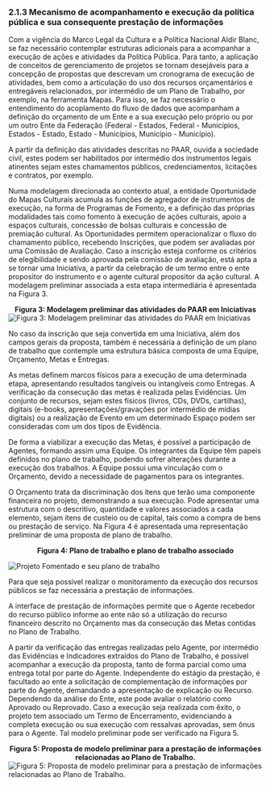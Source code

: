 ### 2.1.3 Mecanismo de acompanhamento e execução da política pública e sua consequente prestação de informações

<div>
<p>
Com a vigência do Marco Legal da Cultura e a Política Nacional Aldir Blanc, se faz necessário contemplar estruturas adicionais
para a acompanhar a execução de ações e atividades da Política Pública. Para tanto, a aplicação de conceitos de gerenciamento de projetos
se tornam desejáveis para a concepção de propostas que descrevam um cronograma de execução de atividades, bem como a articulação
do uso dos recursos orçamentários e entregáveis relacionados, por intermédio de um Plano de Trabalho, por exemplo, na ferramenta
Mapas. Para isso, se faz necessário o entendimento do acoplamento do fluxo de dados que acompanham a definição do orçamento de um Ente
e a sua execução pelo próprio ou por um outro Ente da Federação (Federal - Estados, Federal - Municípios, Estados - Estado, Estado - Municípios, Município - Município).
</p>
</div>
 <div>
<p>
A partir da definição das atividades descritas no PAAR, ouvida a sociedade civil, estes podem ser habilitados por intermédio dos instrumentos legais atinentes sejam estes chamamentos públicos, credenciamentos, licitações e contratos, por exemplo.
</p></div>

<div>
<p>
Numa modelagem direcionada ao contexto atual, a entidade Oportunidade do Mapas Culturais acumula as funções de agregador de instrumentos de execução, na forma de Programas de Fomento, e a definição das próprias modalidades tais como fomento à execução de ações culturais, apoio a espaços culturais, concessão de bolsas culturais e concessão de premiação cultural. As Oportunidades permitem operacionalizar o fluxo do chamamento público, recebendo Inscrições, que podem ser avaliadas por uma Comissão de Avaliação. Caso a inscrição esteja conforme os critérios de elegibilidade e sendo aprovada pela comissão de avaliação, está apta a se tornar uma Iniciativa, a partir da celebração de um termo entre o ente propositor do instrumento e o agente cultural propositor da ação cultural. A modelagem preliminar associada a esta etapa intermediária é apresentada na Figura 3.
</p>
</div>

**<center>**Figura 3: Modelagem preliminar das atividades do PAAR em Iniciativas**</center>**
![**Figura 3: Modelagem preliminar das atividades do PAAR em Iniciativas**](https://lh3.googleusercontent.com/pw/AP1GczNOJveiiIARE3OV56qfQdZBXUPvhzOuP6Py7g4dF8l8pcc9tO9KL5PqLdsjvYhqcWgr0d1CIPPTrHyvaHMQgLREojpbawdU2-EYazQjZpBB4F25MvewgKhTvYm8Z64o8Xi68QySNxJgyhPiTZYAPytP=w1497-h961-s-no-gm?authuser=0)

<div>
<p>
No caso da inscrição que seja convertida em uma Iniciativa, além dos campos gerais da proposta, também é necessária a definição de um plano de trabalho que contemple uma estrutura básica composta de uma Equipe, Orçamento, Metas e Entregas.
</p>
</div>

<div>
<p>
As metas definem marcos físicos para a execução de uma determinada etapa, apresentando resultados tangíveis ou intangíveis como Entregas. A verificação da consecução das metas é realizada pelas Evidências. Um conjunto de recursos, sejam estes físicos (livros, CDs, DVDs, cartilhas), digitais (e-books, apresentações/gravações por intermédio de mídias digitais) ou a realização de Evento em um determinado Espaço podem ser consideradas com um dos tipos de Evidência.
</p>
</div>

<div>
<p>
De forma a viabilizar a execução das Metas, é possível a participação de Agentes, formando assim uma Equipe. Os integrantes da Equipe têm papeis definidos no plano de trabalho, podendo sofrer alterações durante a execução dos trabalhos. A Equipe possui uma vinculação com o Orçamento, devido a necessidade de pagamentos para os integrantes.
</p>
</div>

<div>
<p>
O Orçamento trata da discriminação dos itens que terão uma componente financeira no projeto, demonstrando a sua execução. Pode apresentar uma estrutura com o descritivo, quantidade e valores associados a cada elemento, sejam itens de custeio ou de capital, tais como a compra de bens ou prestação de serviço. Na Figura 4 é apresentada uma representação preliminar de uma proposta de plano de trabalho.
</p>
</div>

**<center>**Figura 4: Plano de trabalho e plano de trabalho associado**</center>**

![Projeto Fomentado e seu plano de trabalho](https://lh3.googleusercontent.com/pw/AP1GczOp-T0RivFOgoawTgCY7G3kF2YrcA4mhDMpl7CD1l3HlAfzytrz-LkBLN5ZGZxyTIUcenOsZ4Csyk9vTlov-Wbi0uL4qMrSDqDWk_FqmhOuJg4xKTbr8T3RrHafmNNrcP5bqpX6WlDXt8rdDPrnSDoR=w1744-h961-s-no-gm?authuser=0)

<div>
<p>
Para que seja possível realizar o monitoramento da execução dos recursos públicos se faz necessária a prestação de informações.
</p>
</div>

<div>
<p>
A interface de prestação de informações permite que o Agente recebedor do recurso público informe ao ente não só a utilização do recurso financeiro descrito no Orçamento mas da consecução das Metas contidas no Plano de Trabalho.
</p>
</div>

<div>
<p>
A partir da verificação das entregas realizadas pelo Agente, por intermédio das Evidências e Indicadores extraídos do Plano de Trabalho, é possível acompanhar a execução da proposta, tanto de forma parcial como uma entrega total por parte do Agente. Independente do estágio da prestação, é facultado ao ente a solicitação de complementação de informações por parte do Agente, demandando a apresentação de explicação ou Recurso. Dependendo da análise do Ente, este pode avaliar o relatório como Aprovado ou Reprovado. Caso a execução seja realizada com êxito, o projeto tem associado um Termo de Encerramento, evidenciando a completa execução ou sua execução com ressalvas aprovadas, sem ônus para o Agente. Tal modelo preliminar pode ser verificado na Figura 5.
</p>
</div>

**<center>**Figura 5: Proposta de modelo preliminar para a prestação de informações relacionadas ao Plano de Trabalho.**</center>**
![**Figura 5: Proposta de modelo preliminar para a prestação de informações relacionadas ao Plano de Trabalho.**](https://lh3.googleusercontent.com/pw/AP1GczNVudkwHkzvfmfia2nw1d7HP74yusjVgMj21OkwC6FsgNqvOHztErhZqwUJkUt3oet4W4rTAsa7ffmhID9vZazuws06vXqhURpHpj3KspixWdbNOdAtpLELyZExCzQj7OEtGxFaAUAO5fB17KR_UXLf=w1351-h961-s-no-gm?authuser=0)
